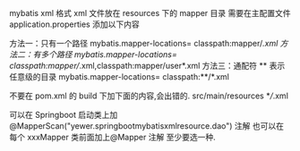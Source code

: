mybatis xml 格式 xml 文件放在 resources 下的 mapper 目录
需要在主配置文件 application.properties
添加以下内容

方法一：只有一个路径
mybatis.mapper-locations= classpath:mapper/_.xml
方法二：有多个路径
mybatis.mapper-locations= classpath:mapper/_.xml,classpath:mapper/user*.xml
方法三：通配符 ** 表示任意级的目录
mybatis.mapper-locations= classpath:**/*.xml

不要在 pom.xml 的 build 下加下面的内容,会出错的.
<resources>
<resource>
<directory>src/main/resources</directory>
<includes>
<include>\*_/_.xml</include>
</includes>
</resource>
</resources>

可以在 Springboot 启动类上加@MapperScan("yewer.springbootmybatisxmlresource.dao") 注解
也可以在每个 xxxMapper 类前面加上@Mapper 注解
至少要选一种.
